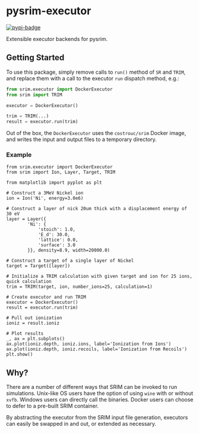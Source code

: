 # pysrim-executor
[![pypi-badge][]][pypi] 

[pypi-badge]: https://img.shields.io/pypi/v/pysrim-executor
[pypi]: https://pypi.org/project/pysrim-executor

Extensible executor backends for pysrim.

## Getting Started
To use this package, simply remove calls to `run()` method of `SR` and `TRIM`, and replace them with a call to the executor `run` dispatch method, e.g.:

```python
from srim.executor import DockerExecutor
from srim import TRIM

executor = DockerExecutor()

trim = TRIM(...)
result = executor.run(trim)
```

Out of the box, the `DockerExecutor` uses the `costrouc/srim` Docker image, and writes the input and output files to a temporary directory. 

### Example
```python3
from srim.executor import DockerExecutor
from srim import Ion, Layer, Target, TRIM

from matplotlib import pyplot as plt

# Construct a 3MeV Nickel ion
ion = Ion('Ni', energy=3.0e6)

# Construct a layer of nick 20um thick with a displacement energy of 30 eV
layer = Layer({
        'Ni': {
            'stoich': 1.0,
            'E_d': 30.0,
            'lattice': 0.0,
            'surface': 3.0
        }}, density=8.9, width=20000.0)

# Construct a target of a single layer of Nickel
target = Target([layer])

# Initialize a TRIM calculation with given target and ion for 25 ions, quick calculation
trim = TRIM(target, ion, number_ions=25, calculation=1)

# Create executor and run TRIM
executor = DockerExecutor()
result = executor.run(trim)

# Pull out ionization
ioniz = result.ioniz

# Plot results
_, ax = plt.subplots()
ax.plot(ioniz.depth, ioniz.ions, label='Ionization from Ions')
ax.plot(ioniz.depth, ioniz.recoils, label='Ionization from Recoils')
plt.show()
```

## Why?
There are a number of different ways that SRIM can be invoked to run simulations. Unix-like OS users have the option of using `wine` with or without `xvfb`.
Windows users can directly call the binaries. Docker users can choose to defer to a pre-built SRIM container.

By abstracting the executor from the SRIM input file generation, executors can easily be swapped in and out, or extended as necessary.
